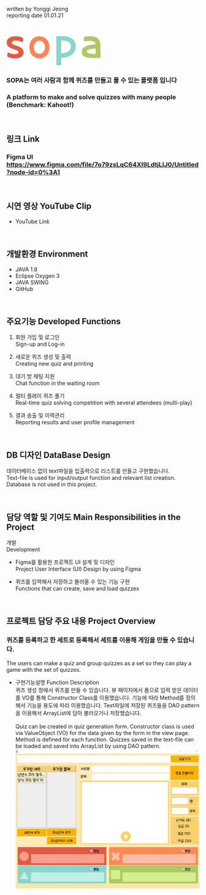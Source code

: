 
written by Yonggi Jeong<br>
reporting date 01.01.21

&nbsp;

![SOPA](/web/psd/sopa.png)

### SOPA는 여러 사람과 함께 퀴즈를 만들고 풀 수 있는 플랫폼 입니다
### A platform to make and solve quizzes with many people (Benchmark: Kahoot!) 

&nbsp;

## 링크 Link
### Figma UI https://www.figma.com/file/7o79zsLqC64Xl9LdtjLlJ0/Untitled?node-id=0%3A1

&nbsp;

## 시연 영상 YouTube Clip
* YouTube Link

&nbsp;

## 개발환경 Environment
* JAVA 1.8
* Eclipse Oxygen 3
* JAVA SWING
* GitHub

&nbsp;

## 주요기능 Developed Functions
1. 회원 가입 및 로그인
<br>Sign-up and Log-in

2. 새로운 퀴즈 생성 및 출력
<br>Creating new quiz and printing

3. 대기 방 채팅 지원
<br>Chat function in the waiting room

4. 멀티 플레이 퀴즈 풀기
<br>Real-time quiz solving competition with several attendees (multi-play)<br>

5. 결과 송출 및 이력관리
<br>Reporting results and user profile management<br>

&nbsp;

## DB 디자인 DataBase Design
데이터베이스 없이 text파일을 입출력으로 리스트를 만들고 구현했습니다.
<br>Text-file is used for input/output function and relevant list creation.  
Database is not used in this project.

&nbsp;

## 담당 역할 및 기여도 Main Responsibilities in the Project
개발 
<br>Development 

- Figma를 활용한 프로젝트 UI 설계 및 디자인
<br>Project User Interface (UI) Design by using Figma

- 퀴즈를 입력해서 저장하고 불러올 수 있는 기능 구현
<br>Functions that can create, save and load quizzes

&nbsp;

## 프로젝트 담당 주요 내용 Project Overview

### 퀴즈를 등록하고 한 세트로 등록해서 세트를 이용해 게임을 만들 수 있습니다.
The users can make a quiz and group quizzes as a set so they can play a game with the set of quizzes.

* 구현기능설명 Function Description
<br>퀴즈 생성 창에서 퀴즈를 만들 수 있습니다. 
뷰 페이지에서 폼으로 입력 받은 데이터를 VO를 통해 Constructor Class를 이용했습니다.
기능에 따라 Method를 정의해서 기능을 용도에 따라 이용했습니다.
Text파일에 저장된 퀴즈들을 DAO pattern을 이용해서 ArrayList에 담아 불러오거나 저장했습니다. 
<br><br>Quiz can be created in quiz generation form. 
Constructor class is used via ValueObject (VO) for the data given by the form in the view page.
Method is defined for each function. 
Quizzes saved in the text-file can be loaded and saved into ArrayList by using DAO pattern.
![M1](/web/psd/M1.png)
 
